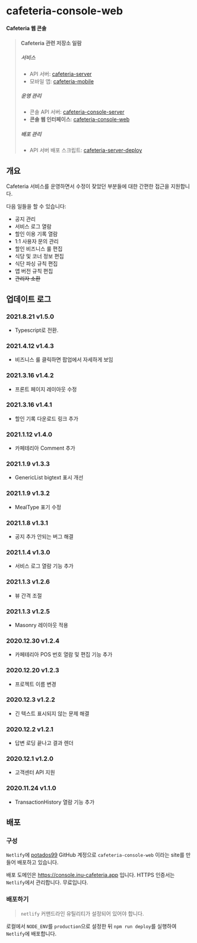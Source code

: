 # cafeteria-console-web

**Cafeteria 웹 콘솔**

> #### Cafeteria 관련 저장소 일람
>
> ##### 서비스
> - API 서버: [cafeteria-server](https://github.com/inu-appcenter/cafeteria-server)
> - 모바일 앱: [cafeteria-mobile](https://github.com/inu-appcenter/cafeteria-mobile)
>
> ##### 운영 관리
> - 콘솔 API 서버: [cafeteria-console-server](https://github.com/inu-appcenter/cafeteria-console-server)
> - **콘솔 웹 인터페이스**: [cafeteria-console-web](https://github.com/inu-appcenter/cafeteria-console-web)
>
> ##### 배포 관리
> - API 서버 배포 스크립트: [cafeteria-server-deploy](https://github.com/inu-appcenter/cafeteria-server-deploy)

## 개요

Cafeteria 서비스를 운영하면서 수정이 잦았던 부분들에 대한 간편한 접근을 지원합니다.

다음 일들을 할 수 있습니다:

- 공지 관리
- 서비스 로그 열람
- 할인 이용 기록 열람 
- 1:1 사용자 문의 관리
- 할인 비즈니스 룰 편집
- 식당 및 코너 정보 편집
- 식단 파싱 규칙 편집
- 앱 버전 규칙 편집
- ~~관리자 소환~~ 

## 업데이트 로그

### 2021.8.21 v1.5.0
- Typescript로 전환.

### 2021.4.12 v1.4.3
- 비즈니스 룰 클릭하면 팝업에서 자세하게 보임

### 2021.3.16 v1.4.2
- 프론트 페이지 레이아웃 수정

### 2021.3.16 v1.4.1
- 할인 기록 다운로드 링크 추가

### 2021.1.12 v1.4.0
- 카페테리아 Comment 추가

### 2021.1.9 v1.3.3
- GenericList bigtext 표시 개선

### 2021.1.9 v1.3.2
- MealType 표기 수정

### 2021.1.8 v1.3.1
- 공지 추가 안되는 버그 해결

### 2021.1.4 v1.3.0
- 서비스 로그 열람 기능 추가

### 2021.1.3 v1.2.6
- 뷰 간격 조절

### 2021.1.3 v1.2.5
- Masonry 레이아웃 적용

### 2020.12.30 v1.2.4
- 카페테리아 POS 번호 열람 및 편집 기능 추가

### 2020.12.20 v1.2.3
- 프로젝트 이름 변경

### 2020.12.3 v1.2.2
- 긴 텍스트 표시되지 않는 문제 해결

### 2020.12.2 v1.2.1
- 답변 로딩 끝나고 결과 렌더

### 2020.12.1 v1.2.0
- 고객센터 API 지원

### 2020.11.24 v1.1.0
- TransactionHistory 열람 기능 추가

## 배포

### 구성

`Netlify`에 [potados99](https://github.com/potados99) GitHub 계정으로 `cafeteria-console-web`
이라는 site를 만들어 배포하고 있습니다.

배포 도메인은 https://console.inu-cafeteria.app 입니다. HTTPS 인증서는 `Netlify`에서 관리합니다. 무료입니다.

### 배포하기

> `netlify` 커맨드라인 유틸리티가 설정되어 있어야 합니다.

로컬에서 `NODE_ENV`를 `production`으로 설정한 뒤 `npm run deploy`를 실행하여 `Netlify`에 배포합니다. 
